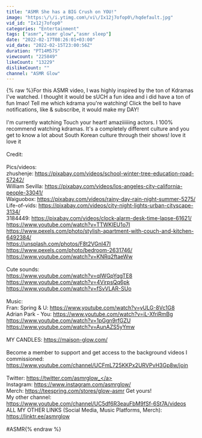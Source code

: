 ```yaml
---
title: "ASMR She has a BIG Crush on YOU!"
image: "https:\/\/i.ytimg.com\/vi\/Ix12j7ofop0\/hqdefault.jpg"
vid_id: "Ix12j7ofop0"
categories: "Entertainment"
tags: ["asmr","asmr glow","asmr sleep"]
date: "2022-02-17T08:26:01+03:00"
vid_date: "2022-02-15T23:00:56Z"
duration: "PT14M57S"
viewcount: "225849"
likeCount: "13229"
dislikeCount: ""
channel: "ASMR Glow"
---
```

{% raw %}For this ASMR video, I was highly inspired by the ton of Kdramas I've watched. I thought it would be sUCH a fun idea and i did have a ton of fun lmao! Tell me which kdrama you're watching! Click the bell to have notifications, like &amp; subscribe, it would make my DAY!<br /><br />I'm currently watching Touch your heart! amaziiiiiing actors. I 100% recommend watching kdramas. It's a completely different culture and you get to know a lot about South Korean culture through their shows! love it love it<br /><br />Credit:<br /><br />Pics/videos:<br />zhushenje: <a rel="nofollow" target="blank" href="https://pixabay.com/videos/school-winter-tree-education-road-57242/">https://pixabay.com/videos/school-winter-tree-education-road-57242/</a><br />William Sevilla: <a rel="nofollow" target="blank" href="https://pixabay.com/videos/los-angeles-city-california-people-33041/">https://pixabay.com/videos/los-angeles-city-california-people-33041/</a><br />Waiguobox: <a rel="nofollow" target="blank" href="https://pixabay.com/videos/rainy-day-rain-night-summer-5275/">https://pixabay.com/videos/rainy-day-rain-night-summer-5275/</a><br />Life-of-vids: <a rel="nofollow" target="blank" href="https://pixabay.com/videos/city-night-lights-urban-cityscape-3134/">https://pixabay.com/videos/city-night-lights-urban-cityscape-3134/</a><br />3184449: <a rel="nofollow" target="blank" href="https://pixabay.com/videos/clock-alarm-desk-time-lapse-61621/">https://pixabay.com/videos/clock-alarm-desk-time-lapse-61621/</a><br /><a rel="nofollow" target="blank" href="https://www.youtube.com/watch?v=TTWKIEU1o7I">https://www.youtube.com/watch?v=TTWKIEU1o7I</a><br /><a rel="nofollow" target="blank" href="https://www.pexels.com/photo/stylish-apartment-with-couch-and-kitchen-6492384/">https://www.pexels.com/photo/stylish-apartment-with-couch-and-kitchen-6492384/</a><br /><a rel="nofollow" target="blank" href="https://unsplash.com/photos/F8t2VGnI47I">https://unsplash.com/photos/F8t2VGnI47I</a><br /><a rel="nofollow" target="blank" href="https://www.pexels.com/photo/bedroom-2631746/">https://www.pexels.com/photo/bedroom-2631746/</a><br /><a rel="nofollow" target="blank" href="https://www.youtube.com/watch?v=KNRq2ftaeWw">https://www.youtube.com/watch?v=KNRq2ftaeWw</a><br /><br />Cute sounds: <br /><a rel="nofollow" target="blank" href="https://www.youtube.com/watch?v=qIWGpYqgTE8">https://www.youtube.com/watch?v=qIWGpYqgTE8</a><br /><a rel="nofollow" target="blank" href="https://www.youtube.com/watch?v=4VirpsQq6pk">https://www.youtube.com/watch?v=4VirpsQq6pk</a><br /><a rel="nofollow" target="blank" href="https://www.youtube.com/watch?v=fSvVLAR-SUo">https://www.youtube.com/watch?v=fSvVLAR-SUo</a><br /><br />Music: <br />Fran: Spring &amp; U: <a rel="nofollow" target="blank" href="https://www.youtube.com/watch?v=yULG-8Vc1G8">https://www.youtube.com/watch?v=yULG-8Vc1G8</a><br />Adrian Park - You: <a rel="nofollow" target="blank" href="https://www.youtube.com/watch?v=iL-XfriRmBg">https://www.youtube.com/watch?v=iL-XfriRmBg</a><br /><a rel="nofollow" target="blank" href="https://www.youtube.com/watch?v=1pGgn9rfGZU">https://www.youtube.com/watch?v=1pGgn9rfGZU</a><br /><a rel="nofollow" target="blank" href="https://www.youtube.com/watch?v=AunAZS5yYmw">https://www.youtube.com/watch?v=AunAZS5yYmw</a><br /><br />MY CANDLES: <a rel="nofollow" target="blank" href="https://maison-glow.com/">https://maison-glow.com/</a><br /><br />Become a member to support and get access to the background videos I commissioned:<br /><a rel="nofollow" target="blank" href="https://www.youtube.com/channel/UCFmL725KKPx2URVPvH3Gp8w/join">https://www.youtube.com/channel/UCFmL725KKPx2URVPvH3Gp8w/join</a><br /><br />Twitter: <a rel="nofollow" target="blank" href="https://twitter.com/asmrglow_">https://twitter.com/asmrglow_</a><br />Instagram: <a rel="nofollow" target="blank" href="https://www.instagram.com/asmrglow/">https://www.instagram.com/asmrglow/</a><br />Merch: <a rel="nofollow" target="blank" href="https://teespring.com/stores/glow-asmr">https://teespring.com/stores/glow-asmr</a> Get yours!<br />My other channel: <a rel="nofollow" target="blank" href="https://www.youtube.com/channel/UC5df6R3eauFbM9fSf-6St7A/videos">https://www.youtube.com/channel/UC5df6R3eauFbM9fSf-6St7A/videos</a><br />ALL MY OTHER LINKS (Social Media, Music Platforms, Merch): <a rel="nofollow" target="blank" href="https://linktr.ee/asmrglow">https://linktr.ee/asmrglow</a><br /><br />#ASMR{% endraw %}
